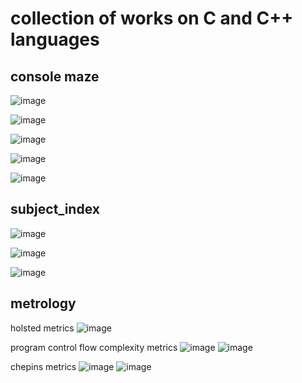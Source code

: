 # collection of works on C and C++ languages

## console maze
![image](https://user-images.githubusercontent.com/86531927/153652968-afeda822-2401-40d9-b778-132c3c2f62e1.png)

![image](https://user-images.githubusercontent.com/86531927/153653024-890a6230-2a89-4771-8bb7-b8df455bb270.png)

![image](https://user-images.githubusercontent.com/86531927/153653092-6c37e415-edb2-41d2-a60a-2440023251dd.png)

![image](https://user-images.githubusercontent.com/86531927/153653167-bf9856e6-5005-488d-82be-4174bbbd2c16.png)

![image](https://user-images.githubusercontent.com/86531927/153653234-11b74749-8159-45f6-b028-8698f85be4ae.png)

## subject_index
![image](https://user-images.githubusercontent.com/86531927/153653543-0ff03ac8-fdd1-46fb-bb2e-2b78b24ecdf7.png)

![image](https://user-images.githubusercontent.com/86531927/153653765-551fd1d6-a8db-41e3-9146-64bfe6e841c0.png)

![image](https://user-images.githubusercontent.com/86531927/153653972-84a41135-46a8-48ee-8f62-237184ff1f16.png)

## metrology
holsted metrics
![image](https://user-images.githubusercontent.com/86531927/153655083-ac87d269-4f5a-4143-92d3-b3f8a091003f.png)

program control flow complexity metrics
![image](https://user-images.githubusercontent.com/86531927/153655742-783dff17-1e55-464d-ac3a-06bc3484e4c9.png)
![image](https://user-images.githubusercontent.com/86531927/153655786-07f3f42a-9a98-4373-931e-7ec629c5d407.png)

chepins metrics
![image](https://user-images.githubusercontent.com/86531927/153655972-cc6ca735-8647-4785-99c8-e0748875475d.png)
![image](https://user-images.githubusercontent.com/86531927/153656022-e9427a9e-cfba-4326-9f15-0c0769ed21d6.png)
